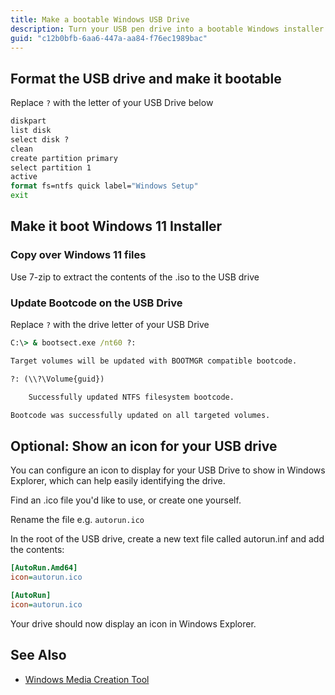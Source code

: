 ```yaml
---
title: Make a bootable Windows USB Drive
description: Turn your USB pen drive into a bootable Windows installer
guid: "c12b0bfb-6aa6-447a-aa84-f76ec1989bac"
---
```


## Format the USB drive and make it bootable

Replace ``?`` with the letter of your USB Drive below

```cmd
diskpart
list disk
select disk ?
clean
create partition primary
select partition 1
active
format fs=ntfs quick label="Windows Setup"
exit
```

## Make it boot Windows 11 Installer

### Copy over Windows 11 files

Use 7-zip to extract the contents of the .iso to the USB drive

### Update Bootcode on the USB Drive

Replace ``?`` with the drive letter of your USB Drive

```cmd
C:\> & bootsect.exe /nt60 ?:

Target volumes will be updated with BOOTMGR compatible bootcode.

?: (\\?\Volume{guid})

    Successfully updated NTFS filesystem bootcode.

Bootcode was successfully updated on all targeted volumes.
```

## Optional: Show an icon for your USB drive

You can configure an icon to display for your USB Drive to show in Windows Explorer, which can help easily identifying the drive.

Find an .ico file you'd like to use, or create one yourself.

Rename the file e.g. `autorun.ico`

In the root of the USB drive, create a new text file called autorun.inf and add the contents:

```ini
[AutoRun.Amd64]
icon=autorun.ico

[AutoRun]
icon=autorun.ico
```

Your drive should now display an icon in Windows Explorer.

## See Also

* [Windows Media Creation Tool](https://www.microsoft.com/software-download/windows11)
